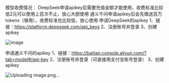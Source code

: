 模型收费情况：
DeepSeek申请apikey后需要充值金额才能使用，收费标准比较低2元可以使用上百次不止，放心大胆使用
通义千问申请apikey后会先赠送百万tokens（够用），收费标准也比较低，放心使用
申请DeepSeek的apikey
1、链接：https://platform.deepseek.com/api_keys
2、注册账号并登录
3、创建apikey



![image](https://github.com/user-attachments/assets/683bc7df-2181-4441-9c93-713452d02f4a)





申请通义千问的apikey
1、链接：https://bailian.console.aliyun.com/?tab=model#/api-key
2、注册账号并登录（可直接用支付宝账号登录）
3、创建apikey





![Uploading image.png…]()
